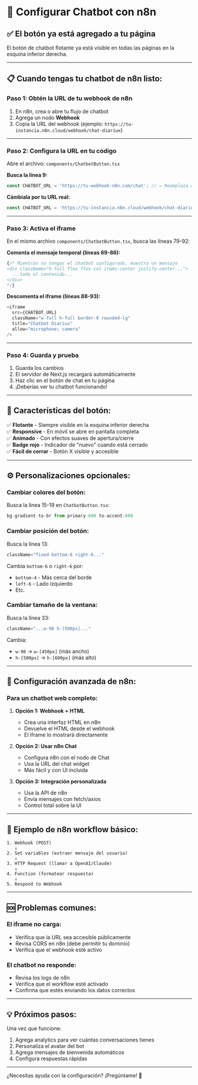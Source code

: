 # 🤖 Configurar Chatbot con n8n

## ✅ El botón ya está agregado a tu página

El botón de chatbot flotante ya está visible en todas las páginas en la esquina inferior derecha.

---

## 📋 Cuando tengas tu chatbot de n8n listo:

### Paso 1: Obtén la URL de tu webhook de n8n

1. En n8n, crea o abre tu flujo de chatbot
2. Agrega un nodo **Webhook**
3. Copia la URL del webhook (ejemplo: `https://tu-instancia.n8n.cloud/webhook/chat-diariux`)

---

### Paso 2: Configura la URL en tu código

Abre el archivo: `components/ChatbotButton.tsx`

**Busca la línea 9:**
```typescript
const CHATBOT_URL = 'https://tu-webhook-n8n.com/chat'; // ← Reemplaza con tu URL de n8n
```

**Cámbiala por tu URL real:**
```typescript
const CHATBOT_URL = 'https://tu-instancia.n8n.cloud/webhook/chat-diariux';
```

---

### Paso 3: Activa el iframe

En el mismo archivo `components/ChatbotButton.tsx`, busca las líneas 79-92:

**Comenta el mensaje temporal (líneas 69-86):**
```typescript
{/* Mientras no tengas el chatbot configurado, muestro un mensaje
<div className="h-full flex flex-col items-center justify-center...">
  ...todo el contenido...
</div>
*/}
```

**Descomenta el iframe (líneas 88-93):**
```typescript
<iframe
  src={CHATBOT_URL}
  className="w-full h-full border-0 rounded-lg"
  title="Chatbot Diariux"
  allow="microphone; camera"
/>
```

---

### Paso 4: Guarda y prueba

1. Guarda los cambios
2. El servidor de Next.js recargará automáticamente
3. Haz clic en el botón de chat en tu página
4. ¡Deberías ver tu chatbot funcionando!

---

## 🎨 Características del botón:

✅ **Flotante** - Siempre visible en la esquina inferior derecha  
✅ **Responsive** - En móvil se abre en pantalla completa  
✅ **Animado** - Con efectos suaves de apertura/cierre  
✅ **Badge rojo** - Indicador de "nuevo" cuando está cerrado  
✅ **Fácil de cerrar** - Botón X visible y accesible  

---

## ⚙️ Personalizaciones opcionales:

### Cambiar colores del botón:

Busca la línea 15-19 en `ChatbotButton.tsx`:
```typescript
bg-gradient-to-br from-primary-600 to-accent-600
```

### Cambiar posición del botón:

Busca la línea 13:
```typescript
className="fixed bottom-6 right-6..."
```

Cambia `bottom-6` o `right-6` por:
- `bottom-4` - Más cerca del borde
- `left-6` - Lado izquierdo
- Etc.

### Cambiar tamaño de la ventana:

Busca la línea 33:
```typescript
className="...w-96 h-[500px]..."
```

Cambia:
- `w-96` → `w-[450px]` (más ancho)
- `h-[500px]` → `h-[600px]` (más alto)

---

## 🔧 Configuración avanzada de n8n:

### Para un chatbot web completo:

1. **Opción 1: Webhook + HTML**
   - Crea una interfaz HTML en n8n
   - Devuelve el HTML desde el webhook
   - El iframe lo mostrará directamente

2. **Opción 2: Usar n8n Chat**
   - Configura n8n con el nodo de Chat
   - Usa la URL del chat widget
   - Más fácil y con UI incluida

3. **Opción 3: Integración personalizada**
   - Usa la API de n8n
   - Envía mensajes con fetch/axios
   - Control total sobre la UI

---

## 📱 Ejemplo de n8n workflow básico:

```
1. Webhook (POST)
   ↓
2. Set variables (extraer mensaje del usuario)
   ↓
3. HTTP Request (llamar a OpenAI/Claude)
   ↓
4. Function (formatear respuesta)
   ↓
5. Respond to Webhook
```

---

## 🆘 Problemas comunes:

### El iframe no carga:
- Verifica que la URL sea accesible públicamente
- Revisa CORS en n8n (debe permitir tu dominio)
- Verifica que el webhook esté activo

### El chatbot no responde:
- Revisa los logs de n8n
- Verifica que el workflow esté activado
- Confirma que estés enviando los datos correctos

---

## 💡 Próximos pasos:

Una vez que funcione:
1. Agrega analytics para ver cuántas conversaciones tienes
2. Personaliza el avatar del bot
3. Agrega mensajes de bienvenida automáticos
4. Configura respuestas rápidas

---

¿Necesitas ayuda con la configuración? ¡Pregúntame! 🚀
